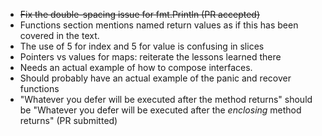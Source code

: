
+ ~~Fix the double-spacing issue for fmt.Println (PR accepted)~~
+ Functions section mentions named return values as if this has been covered in the text.
+ The use of 5 for index and 5 for value is confusing in slices
+ Pointers vs values for maps: reiterate the lessons learned there
+ Needs an actual example of how to compose interfaces.
+ Should probably have an actual example of the panic and recover functions
+ "Whatever you defer will be executed after the method returns" should be "Whatever you defer will be executed after the *enclosing* method returns" (PR submitted)
